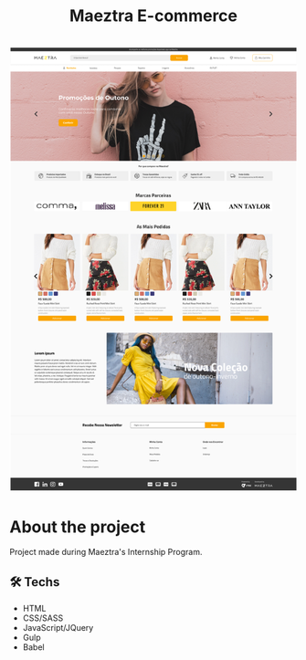 <h1 align="center"> Maeztra E-commerce </h1>

<h1 align="center">
  <img src="maeztra-desktop.png">
</h1>

# About the project

Project made during Maeztra's Internship Program.

## 🛠️ Techs

- HTML
- CSS/SASS
- JavaScript/JQuery
- Gulp
- Babel
